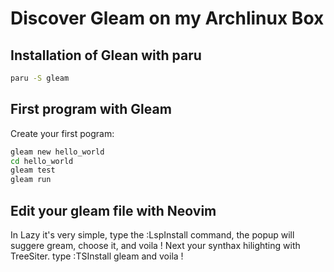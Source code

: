 # Discover Gleam on my Archlinux Box

## Installation of Glean with paru

```bash
paru -S gleam
```

## First program with Gleam

Create your first pogram:

```bash
gleam new hello_world
cd hello_world
gleam test
gleam run
```

## Edit your gleam file with Neovim

In Lazy it's very simple, type the :LspInstall command, the popup will suggere gream, choose it, and voila !
Next your synthax hilighting with TreeSiter. type :TSInstall gleam and voila !

